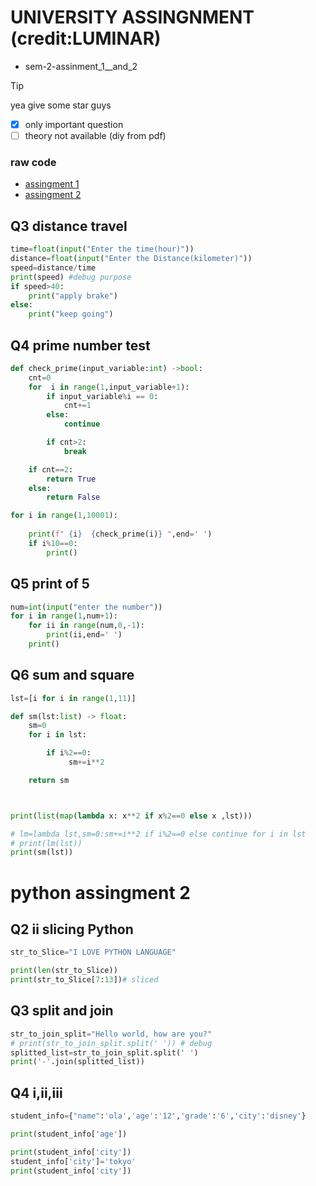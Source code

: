 
# UNIVERSITY ASSINGNMENT (credit:LUMINAR) 

- sem-2-assinment_1__and_2

> [!tip]
> yea give some star guys

- [x] only important question
- [ ] theory not available (diy from pdf)

### raw code 
- [assingment 1](https://github.com/Snp-Rj-Ind-code-error-420/sem-2-assinment_1__and_2/blob/main/ass1.py)
- [assingment 2](https://github.com/Snp-Rj-Ind-code-error-420/sem-2-assinment_1__and_2/blob/main/ass2.py)

## Q3 distance travel 
```python
time=float(input("Enter the time(hour)"))
distance=float(input("Enter the Distance(kilometer)"))
speed=distance/time
print(speed) #debug purpose
if speed>40:
	print("apply brake")
else:
	print("keep going")

```
## Q4 prime number test
```python
def check_prime(input_variable:int) ->bool:
	cnt=0
	for  i in range(1,input_variable+1):
		if input_variable%i == 0:
			cnt+=1
		else:
			continue

		if cnt>2:
			break

	if cnt==2:
		return True
	else:
		return False

for i in range(1,10001):
	
	print(f" {i}  {check_prime(i)} ",end=' ')
	if i%10==0:
		print()
```
## Q5 print of 5
```python
num=int(input("enter the number"))
for i in range(1,num+1):
	for ii in range(num,0,-1):
		print(ii,end=' ')
	print()
```
## Q6 sum and square
```python
lst=[i for i in range(1,11)]

def sm(lst:list) -> float:
	sm=0
	for i in lst:

		if i%2==0:
			 sm+=i**2

	return sm



print(list(map(lambda x: x**2 if x%2==0 else x ,lst)))

# lm=lambda lst,sm=0:sm+=i**2 if i%2==0 else continue for i in lst
# print(lm(lst))
print(sm(lst))

```



# python assingment 2 
## Q2 ii slicing Python 
```python
str_to_Slice="I LOVE PYTHON LANGUAGE"

print(len(str_to_Slice))
print(str_to_Slice[7:13])# sliced
```
## Q3 split and join
```python
str_to_join_split="Hello world, how are you?"
# print(str_to_join_split.split(' ')) # debug 
splitted_list=str_to_join_split.split(' ')
print('-'.join(splitted_list))
```

## Q4 i,ii,iii
```python
student_info={"name":'ola','age':'12','grade':'6','city':'disney'}

print(student_info['age'])

print(student_info['city'])
student_info['city']='tokyo'
print(student_info['city'])
```
